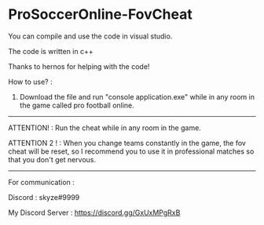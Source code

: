 # ProSoccerOnline-FovCheat
You can compile and use the code in visual studio.

The code is written in c++

Thanks to hernos for helping with the code!

How to use? :

1. Download the file and run "console application.exe" while in any room in the game called pro football online.

--------------------------------------------------------------

ATTENTION! : Run the cheat while in any room in the game.

ATTENTION 2 ! : When you change teams constantly in the game, the fov cheat will be reset, so I recommend you to use it in professional matches so that you don't get nervous.

--------------------------------------------------------------

For communication :

Discord : skyze#9999

My Discord Server : https://discord.gg/GxUxMPgRxB
